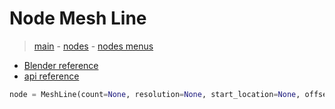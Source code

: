 # Node Mesh Line

> [main](../structure.md) - [nodes](nodes.md) - [nodes menus](nodes_menus.md)

- [Blender reference](https://docs.blender.org/manual/en/latest/modeling/geometry_nodes/mesh_primitives/mesh_line.html)
 - [api reference]({node.blender_python_ref})

```python
node = MeshLine(count=None, resolution=None, start_location=None, offset=None, count_mode='TOTAL', mode='OFFSET')```
